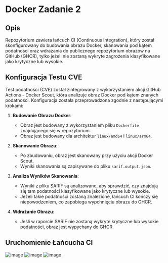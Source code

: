 # Docker Zadanie 2

## Opis

Repozytorium zawiera łańcuch CI (Continuous Integration), który został skonfigurowany do budowania obrazu Docker, skanowania pod kątem podatności oraz wdrażania do publicznego repozytorium obrazów na GitHub (GHCR), tylko jeżeli nie zostaną wykryte zagrożenia klasyfikowane jako krytyczne lub wysokie.

## Konfiguracja Testu CVE

Test podatności (CVE) został zintegrowany z wykorzystaniem akcji GitHub Actions - Docker Scout, która analizuje obraz Docker pod kątem znanych podatności. Konfiguracja została przeprowadzona zgodnie z następującymi krokami:

1. **Budowanie Obrazu Docker**:
   - Obraz jest budowany z wykorzystaniem pliku `Dockerfile` znajdującego się w repozytorium.
   - Obraz jest budowany dla architektur `linux/amd64` i `linux/arm64`.

2. **Skanowanie Obrazu**:
   - Po zbudowaniu, obraz jest skanowany przy użyciu akcji Docker Scout.
   - Wyniki skanowania są zapisywane do pliku `sarif.output.json`.

3. **Analiza Wyników Skanowania**:
   - Wyniki z pliku SARIF są analizowane, aby sprawdzić, czy znajdują się tam podatności klasyfikowane jako krytyczne lub wysokie.
   - Jeżeli takie podatności zostaną znalezione, łańcuch CI kończy się niepowodzeniem, co zapobiega wypchnięciu obrazu do GHCR.

4. **Wdrażanie Obrazu**:
   - Jeśli w raporcie SARIF nie zostaną wykryte krytyczne lub wysokie podatności, obraz jest wypychany do GHCR.

## Uruchomienie Łańcucha CI
![image](https://github.com/SlaneDRV/DockerZad2/assets/125742851/b35d75e6-98a7-4adb-8760-eba1b731b28c)
![image](https://github.com/SlaneDRV/DockerZad2/assets/125742851/9c82fdf5-6776-4018-b281-50b58f5a6923)
![image](https://github.com/SlaneDRV/DockerZad2/assets/125742851/86d946f1-4cb7-4594-8814-ecdff683b020)

